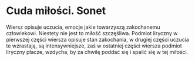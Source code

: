 # Cuda miłości. Sonet
Wiersz opisuje uczucia, emocje jakie towarzyszą zakochanemu człowiekowi. Niestety nie jest to miłość szczęśliwa. Podmiot liryczny w pierwszej części wiersza opisuje stan zakochania, w drugiej części uczucia te wzrastają, są intensywniejsze, zaś w ostatniej części wiersza podmiot liryczny płacze, wzdycha, by za chwilę poddać się i spalić się w tej miłości.
